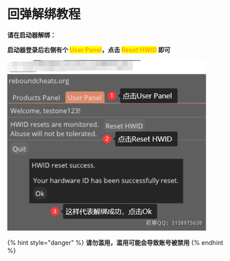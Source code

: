 # 回弹解绑教程

**请在启动器解绑：**

**启动器登录后右侧有个 **<mark style="color:orange;">**User Panel**</mark>**，点击 **<mark style="color:orange;">**Reset HWID**</mark>** 即可**

****![](<../../.gitbook/assets/image (40) (1) (1) (1).png>)****

{% hint style="danger" %}
**请勿滥用，滥用可能会导致账号被禁用**
{% endhint %}
